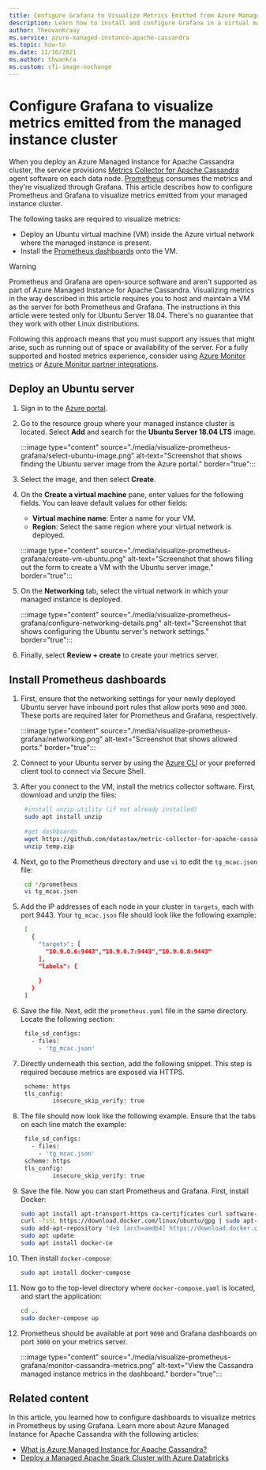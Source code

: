 ```yaml
---
title: Configure Grafana to Visualize Metrics Emitted from Azure Managed Instance for Apache Cassandra
description: Learn how to install and configure Grafana in a virtual machine to visualize metrics emitted from an Azure Managed Instance for Apache Cassandra cluster.
author: TheovanKraay
ms.service: azure-managed-instance-apache-cassandra
ms.topic: how-to
ms.date: 11/16/2021
ms.author: thvankra
ms.custom: sfi-image-nochange
---
```


# Configure Grafana to visualize metrics emitted from the managed instance cluster

When you deploy an Azure Managed Instance for Apache Cassandra cluster, the service provisions [Metrics Collector for Apache Cassandra](https://github.com/datastax/metric-collector-for-apache-cassandra) agent software on each data node. [Prometheus](https://prometheus.io/) consumes the metrics and they're visualized through Grafana. This article describes how to configure Prometheus and Grafana to visualize metrics emitted from your managed instance cluster.

The following tasks are required to visualize metrics:

* Deploy an Ubuntu virtual machine (VM) inside the Azure virtual network where the managed instance is present.
* Install the [Prometheus dashboards](https://github.com/datastax/metric-collector-for-apache-cassandra#installing-the-prometheus-dashboards) onto the VM.

> [!WARNING]
> Prometheus and Grafana are open-source software and aren't supported as part of Azure Managed Instance for Apache Cassandra. Visualizing metrics in the way described in this article requires you to host and maintain a VM as the server for both Prometheus and Grafana. The instructions in this article were tested only for Ubuntu Server 18.04. There's no guarantee that they work with other Linux distributions.
>
> Following this approach means that you must support any issues that might arise, such as running out of space or availability of the server. For a fully supported and hosted metrics experience, consider using [Azure Monitor metrics](monitor-clusters.md#azure-managed-instance-for-apache-cassandra-metrics) or [Azure Monitor partner integrations](/azure/azure-monitor/partners).

## Deploy an Ubuntu server

1. Sign in to the [Azure portal](https://portal.azure.com/).

1. Go to the resource group where your managed instance cluster is located. Select **Add** and search for the **Ubuntu Server 18.04 LTS** image.

   :::image type="content" source="./media/visualize-prometheus-grafana/select-ubuntu-image.png" alt-text="Screenshot that shows finding the Ubuntu server image from the Azure portal." border="true":::

1. Select the image, and then select **Create**.

1. On the **Create a virtual machine** pane, enter values for the following fields. You can leave default values for other fields:

   * **Virtual machine name**: Enter a name for your VM.
   * **Region**: Select the same region where your virtual network is deployed.

   :::image type="content" source="./media/visualize-prometheus-grafana/create-vm-ubuntu.png" alt-text="Screenshot that shows filling out the form to create a VM with the Ubuntu server image." border="true":::

1. On the **Networking** tab, select the virtual network in which your managed instance is deployed.

   :::image type="content" source="./media/visualize-prometheus-grafana/configure-networking-details.png" alt-text="Screenshot that shows configuring the Ubuntu server's network settings." border="true":::

1. Finally, select **Review + create** to create your metrics server.

## Install Prometheus dashboards

1. First, ensure that the networking settings for your newly deployed Ubuntu server have inbound port rules that allow ports `9090` and `3000`. These ports are required later for Prometheus and Grafana, respectively.

   :::image type="content" source="./media/visualize-prometheus-grafana/networking.png" alt-text="Screenshot that shows allowed ports." border="true":::

1. Connect to your Ubuntu server by using the [Azure CLI](/azure/virtual-machines/linux/ssh-from-windows#ssh-clients) or your preferred client tool to connect via Secure Shell.

1. After you connect to the VM, install the metrics collector software. First, download and unzip the files:

   ```bash
    #install unzip utility (if not already installed)
    sudo apt install unzip
    
    #get dashboards
    wget https://github.com/datastax/metric-collector-for-apache-cassandra/releases/download/v0.3.0/datastax-mcac-dashboards-0.3.0.zip -O temp.zip
    unzip temp.zip
   ```

1. Next, go to the Prometheus directory and use `vi` to edit the `tg_mcac.json` file:

   ```bash
    cd */prometheus
    vi tg_mcac.json    
   ```

1. Add the IP addresses of each node in your cluster in `targets`, each with port 9443. Your `tg_mcac.json` file should look like the following example:

   ```bash
    [
      {
        "targets": [
          "10.9.0.6:9443","10.9.0.7:9443","10.9.0.8:9443"
        ],
        "labels": {
    
        }
      }
    ]  
   ```

1. Save the file. Next, edit the `prometheus.yaml` file in the same directory. Locate the following section:

   ```bash
    file_sd_configs:
      - files:
        - 'tg_mcac.json'
   ```

1. Directly underneath this section, add the following snippet. This step is required because metrics are exposed via HTTPS.

   ```bash
    scheme: https
    tls_config:
            insecure_skip_verify: true
   ```

1. The file should now look like the following example. Ensure that the tabs on each line match the example:

   ```bash
    file_sd_configs:
      - files:
        - 'tg_mcac.json'
    scheme: https
    tls_config:
            insecure_skip_verify: true
   ```

1. Save the file. Now you can start Prometheus and Grafana. First, install Docker:

    ```bash
    sudo apt install apt-transport-https ca-certificates curl software-properties-common
    curl -fsSL https://download.docker.com/linux/ubuntu/gpg | sudo apt-key add -
    sudo add-apt-repository "deb [arch=amd64] https://download.docker.com/linux/ubuntu `lsb_release -cs` test"
    sudo apt update
    sudo apt install docker-ce
    ```

1. Then install `docker-compose`:

    ```bash
    sudo apt install docker-compose
    ```

1. Now go to the top-level directory where `docker-compose.yaml` is located, and start the application:

    ```bash
    cd ..
    sudo docker-compose up
    ```

1. Prometheus should be available at port `9090` and Grafana dashboards on port `3000` on your metrics server.

   :::image type="content" source="./media/visualize-prometheus-grafana/monitor-cassandra-metrics.png" alt-text="View the Cassandra managed instance metrics in the dashboard." border="true":::

## Related content

In this article, you learned how to configure dashboards to visualize metrics in Prometheus by using Grafana. Learn more about Azure Managed Instance for Apache Cassandra with the following articles:

* [What is Azure Managed Instance for Apache Cassandra?](introduction.md)
* [Deploy a Managed Apache Spark Cluster with Azure Databricks](deploy-cluster-databricks.md)
